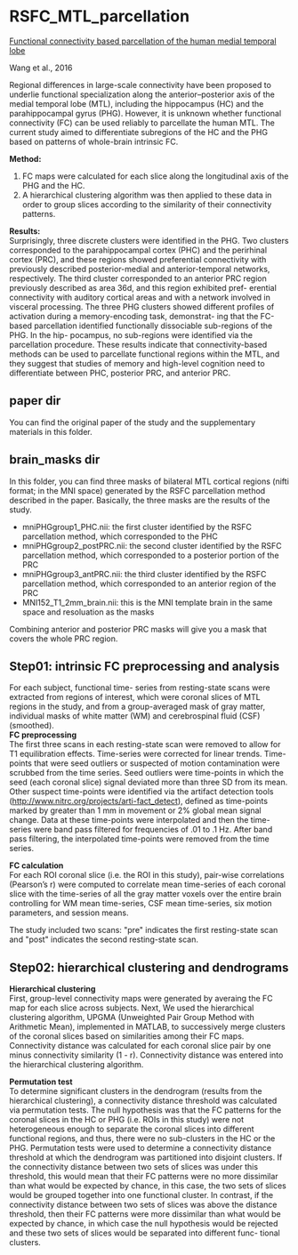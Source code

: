 # RSFC_MTL_parcellation
[Functional connectivity based parcellation of the human medial temporal lobe](https://www.sciencedirect.com/science/article/pii/S1074742716000174?via%3Dihub)

Wang et al., 2016


Regional differences in large-scale connectivity have been proposed to underlie functional specialization along the anterior–posterior axis of the medial temporal lobe (MTL), including the hippocampus (HC) and the parahippocampal gyrus (PHG). However, it is unknown whether functional connectivity (FC) can be used reliably to parcellate the human MTL. The current study aimed to differentiate subregions of the HC and the PHG based on patterns of whole-brain intrinsic FC. 

**Method:**   
1. FC maps were calculated for each slice along the longitudinal axis of the PHG and the HC. 
2. A hierarchical clustering algorithm was then applied to these data in order to group slices according to the similarity of their connectivity patterns.   

**Results:**  
Surprisingly, three discrete clusters were identified in the PHG. Two clusters corresponded to the parahippocampal cortex (PHC) and the perirhinal cortex (PRC), and these regions showed preferential connectivity with previously described posterior-medial and anterior-temporal networks, respectively. The third cluster corresponded to an anterior PRC region previously described as area 36d, and this region exhibited pref- erential connectivity with auditory cortical areas and with a network involved in visceral processing. The three PHG clusters showed different profiles of activation during a memory-encoding task, demonstrat- ing that the FC-based parcellation identified functionally dissociable sub-regions of the PHG. In the hip- pocampus, no sub-regions were identified via the parcellation procedure. These results indicate that connectivity-based methods can be used to parcellate functional regions within the MTL, and they suggest that studies of memory and high-level cognition need to differentiate between PHC, posterior PRC, and anterior PRC.

## paper dir
You can find the original paper of the study and the supplementary materials in this folder.

## brain_masks dir
In this folder, you can find three masks of bilateral MTL cortical regions (nifti format; in the MNI space) generated by the RSFC parcellation method described in the paper. Basically, the three masks are the results of the study. 
* mniPHGgroup1_PHC.nii: the first cluster identified by the RSFC parcellation method, which corresponded to the PHC
* mniPHGgroup2_postPRC.nii: the second cluster identified by the RSFC parcellation method, which corresponded to a posterior portion of the PRC
* mniPHGgroup3_antPRC.nii: the third cluster identified by the RSFC parcellation method, which corresponded to an anterior region of the PRC
* MNI152_T1_2mm_brain.nii: this is the MNI template brain in the same space and resoluation as the masks

Combining anterior and posterior PRC masks will give you a mask that covers the whole PRC region.

## Step01: intrinsic FC preprocessing and analysis
For each subject, functional time- series from resting-state scans were extracted from regions of interest, which were coronal slices of MTL regions in the study, and from a group-averaged mask of gray matter, individual masks of white matter (WM) and cerebrospinal fluid (CSF) (smoothed).     
**FC preprocessing**  
The first three scans in each resting-state scan were removed to allow for T1 equilibration effects. Time-series were corrected for linear trends. Time-points that were seed outliers or suspected of motion contamination were scrubbed from the time series. Seed outliers were time-points in which the seed (each coronal slice) signal deviated more than three SD from its mean. Other suspect time-points were identified via the artifact detection tools (http://www.nitrc.org/projects/arti-fact_detect), defined as time-points marked by greater than 1 mm in movement or 2% global mean signal change. Data at these time-points were interpolated and then the time-series were band pass filtered for frequencies of .01 to .1 Hz. After band pass filtering, the interpolated time-points were removed from the time series.    
  
**FC calculation**  
For each ROI coronal slice (i.e. the ROI in this study), pair-wise correlations (Pearson’s r) were computed to correlate mean time-series of each coronal slice with the time-series of all the gray matter voxels over the entire brain controlling for WM mean time-series, CSF mean time-series, six motion parameters, and session means.  

The study included two scans: "pre" indicates the first resting-state scan and "post" indicates the second resting-state scan.

## Step02: hierarchical clustering and dendrograms
**Hierarchical clustering**  
First, group-level connectivity maps were generated by averaing the FC map for each slice across subjects. Next, We used the hierarchical clustering algorithm, UPGMA (Unweighted Pair Group Method with Arithmetic Mean), implemented in MATLAB, to successively merge clusters of the coronal slices based on similarities among their FC maps. Connectivity distance was calculated for each coronal slice pair by one minus connectivity similarity (1 - r). Connectivity distance was entered into the hierarchical clustering algorithm.     

**Permutation test**  
To determine significant clusters in the dendrogram (results from the hierarchical clustering), a connectivity distance threshold was calculated via permutation tests. The null hypothesis was that the FC patterns for the coronal slices in the HC or PHG (i.e. ROIs in this study) were not heterogeneous enough to separate the coronal slices into different functional regions, and thus, there were no sub-clusters in the HC or the PHG. Permutation tests were used to determine a connectivity distance threshold at which the dendrogram was partitioned into disjoint clusters. If the connectivity distance between two sets of slices was under this threshold, this would mean that their FC patterns were no more dissimilar than what would be expected by chance, in this case, the two sets of slices would be grouped together into one functional cluster. In contrast, if the connectivity distance between two sets of slices was above the distance threshold, then their FC patterns were more dissimilar than what would be expected by chance, in which case the null hypothesis would be rejected and these two sets of slices would be separated into different func- tional clusters.  
